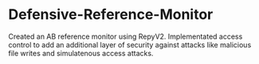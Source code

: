 # Defensive-Reference-Monitor
Created an AB reference monitor using RepyV2. Implementated access control to add an additional layer of security against attacks like malicious file writes and simulatenous access attacks.
